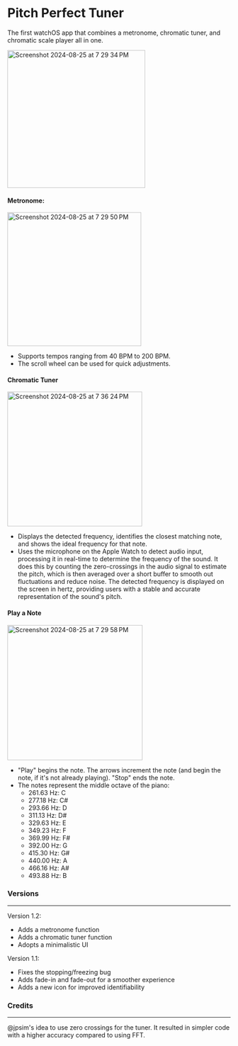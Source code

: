 # Pitch Perfect Tuner
The first watchOS app that combines a metronome, chromatic tuner, and chromatic scale player all in one.

<img width="311" alt="Screenshot 2024-08-25 at 7 29 34 PM" src="https://github.com/user-attachments/assets/df97b48b-cff2-4aba-9f3d-064d8e04f76d">

#### **Metronome**: 

<img width="302" alt="Screenshot 2024-08-25 at 7 29 50 PM" src="https://github.com/user-attachments/assets/c633491c-de9a-4077-9240-f6ee8daa586a">

- Supports tempos ranging from 40 BPM to 200 BPM.
- The scroll wheel can be used for quick adjustments.

#### **Chromatic Tuner**

<img width="304" alt="Screenshot 2024-08-25 at 7 36 24 PM" src="https://github.com/user-attachments/assets/6caeec93-2f5d-4b3e-857b-96011a4d4d71">

- Displays the detected frequency, identifies the closest matching note, and shows the ideal frequency for that note.
- Uses the microphone on the Apple Watch to detect audio input, processing it in real-time to determine the frequency of the sound. It does this by counting the zero-crossings in the audio signal to estimate the pitch, which is then averaged over a short buffer to smooth out fluctuations and reduce noise. The detected frequency is displayed on the screen in hertz, providing users with a stable and accurate representation of the sound's pitch.
  
#### **Play a Note**

<img width="305" alt="Screenshot 2024-08-25 at 7 29 58 PM" src="https://github.com/user-attachments/assets/e777c476-d7df-448a-b357-cf0d1632b5cb">

- "Play" begins the note. The arrows increment the note (and begin the note, if it's not already playing). "Stop" ends the note.
- The notes represent the middle octave of the piano:
  - 261.63 Hz: C
  - 277.18 Hz: C#
  - 293.66 Hz: D
  - 311.13 Hz: D#
  - 329.63 Hz: E
  - 349.23 Hz: F
  - 369.99 Hz: F#
  - 392.00 Hz: G
  - 415.30 Hz: G#
  - 440.00 Hz: A
  - 466.16 Hz: A#
  - 493.88 Hz: B

### Versions
___
Version 1.2: 
- Adds a metronome function
- Adds a chromatic tuner function
- Adopts a minimalistic UI

Version 1.1: 
- Fixes the stopping/freezing bug
- Adds fade-in and fade-out for a smoother experience
- Adds a new icon for improved identifiability
  
### Credits
___
@jpsim's idea to use zero crossings for the tuner. It resulted in simpler code with a higher accuracy compared to using FFT.
